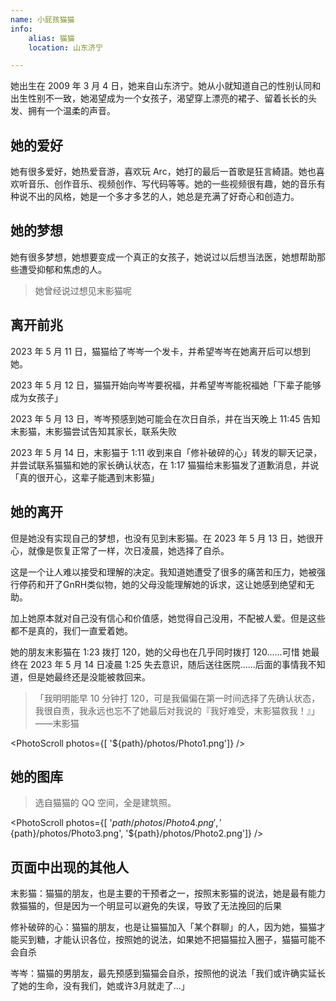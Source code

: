 ```yaml
---
name: 小屁孩猫猫
info:
    alias: 猫猫
    location: 山东济宁

---
```


她出生在 2009 年 3 月 4 日，她来自山东济宁。她从小就知道自己的性别认同和出生性别不一致，她渴望成为一个女孩子，渴望穿上漂亮的裙子、留着长长的头发、拥有一个温柔的声音。

## 她的爱好

她有很多爱好，她热爱音游，喜欢玩 Arc，她打的最后一首歌是狂言綺語。她也喜欢听音乐、创作音乐、视频创作、写代码等等。她的一些视频很有趣，她的音乐有种说不出的风格，她是一个多才多艺的人，她总是充满了好奇心和创造力。

## 她的梦想

她有很多梦想，她想要变成一个真正的女孩子，她说过以后想当法医，她想帮助那些遭受抑郁和焦虑的人。

> 她曾经说过想见末影猫呢

## 离开前兆

2023 年 5 月 11 日，猫猫给了岑岑一个发卡，并希望岑岑在她离开后可以想到她。

2023 年 5 月 12 日，猫猫开始向岑岑要祝福，并希望岑岑能祝福她「下辈子能够成为女孩子」

2023 年 5 月 13 日，岑岑预感到她可能会在次日自杀，并在当天晚上 11:45 告知末影猫，末影猫尝试告知其家长，联系失败

2023 年 5 月 14 日，末影猫于 1:11 收到来自「修补破碎的心」转发的聊天记录，并尝试联系猫猫和她的家长确认状态，在 1:17 猫猫给末影猫发了道歉消息，并说「真的很开心，这辈子能遇到末影猫」

## 她的离开

但是她没有实现自己的梦想，也没有见到末影猫。在 2023 年 5 月 13 日，她很开心，就像是恢复正常了一样，次日凌晨，她选择了自杀。

这是一个让人难以接受和理解的决定。我知道她遭受了很多的痛苦和压力，她被强行停药和开了GnRH类似物，她的父母没能理解她的诉求，这让她感到绝望和无助。

加上她原本就对自己没有信心和价值感，她觉得自己没用，不配被人爱。但是这些都不是真的，我们一直爱着她。

她的朋友末影猫在 1:23 拨打 120，她的父母也在几乎同时拨打 120......可惜 她最终在 2023 年 5 月 14 日凌晨 1:25 失去意识，随后送往医院......后面的事情我不知道，但是她最终还是没能被救回来。

> 「我明明能早 10 分钟打 120，可是我偏偏在第一时间选择了先确认状态，我很自责，我永远也忘不了她最后对我说的『我好难受，末影猫救我！』」——末影猫

<PhotoScroll photos={[ '${path}/photos/Photo1.png']} />

## 她的图库

> 选自猫猫的 QQ 空间，全是建筑照。

<PhotoScroll photos={[ '${path}/photos/Photo4.png', '${path}/photos/Photo3.png', '${path}/photos/Photo2.png']} />

## 页面中出现的其他人

末影猫：猫猫的朋友，也是主要的干预者之一，按照末影猫的说法，她是最有能力救猫猫的，但是因为一个明显可以避免的失误，导致了无法挽回的后果

修补破碎的心：猫猫的朋友，也是让猫猫加入「某个群聊」的人，因为她，猫猫才能买到糖，才能认识各位，按照她的说法，如果她不把猫猫拉入圈子，猫猫可能不会自杀

岑岑：猫猫的男朋友，最先预感到猫猫会自杀，按照他的说法「我们或许确实延长了她的生命，没有我们，她或许3月就走了...」
